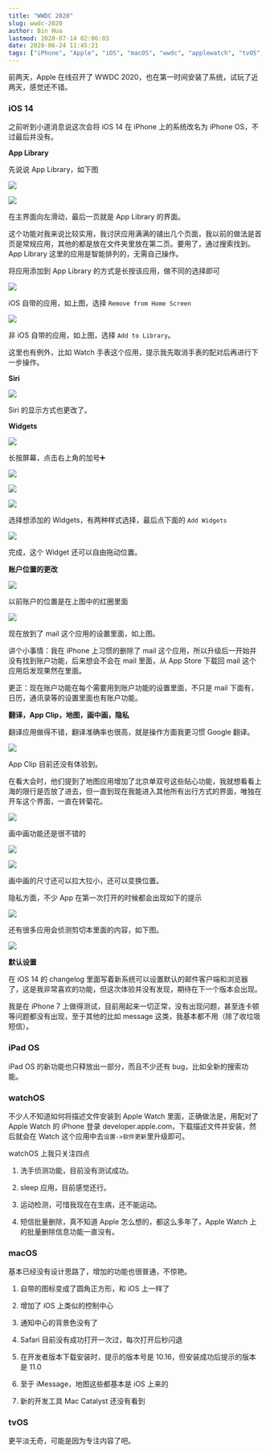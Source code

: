```yaml
---
title: "WWDC 2020"
slug: wwdc-2020
author: Bin Hua
lastmod: 2020-07-14 02:06:03
date: 2020-06-24 11:45:21
tags: ["iPhone", "Apple", "iOS", "macOS", "wwdc", "applewatch", "tvOS", "代码", "apple developer", "iPad", "2020", "14", "watchOS", "iPadOS"]
---
```


前两天，Apple 在线召开了 WWDC 2020，也在第一时间安装了系统，试玩了近两天，感觉还不错。

### iOS 14

之前听到小道消息说这次会将 iOS 14 在 iPhone 上的系统改名为 iPhone OS，不过最后并没有。

**App Library**

先说说 App Library，如下图

![](/imgs/wwdc-2020-7826.PNG)

![](/imgs/wwdc-2020-7827.PNG)

在主界面向左滑动，最后一页就是 App Library 的界面。

这个功能对我来说比较实用，我讨厌应用满满的铺出几个页面，我以前的做法是首页是常规应用，其他的都是放在文件夹里放在第二页。要用了，通过搜索找到。App Library 这里的应用是智能排列的，无需自己操作。

将应用添加到 App Library 的方式是长按该应用，做不同的选择即可

![](/imgs/wwdc-2020-7836.PNG)

iOS 自带的应用，如上图，选择 `Remove from Home Screen`

![](/imgs/wwdc-2020-7837.PNG)

非 iOS 自带的应用，如上图，选择 `Add to Library`。

这里也有例外，比如 Watch 手表这个应用，提示我先取消手表的配对后再进行下一步操作。

**Siri**

![](/imgs/wwdc-2020-7824.PNG)

Siri 的显示方式也更改了。

**Widgets**

![](/imgs/wwdc-2020-7828.PNG)

长按屏幕，点击右上角的加号➕

![](/imgs/wwdc-2020-7830.PNG)

![](/imgs/wwdc-2020-7831.PNG)

![](/imgs/wwdc-2020-7832.PNG)

选择想添加的 Widgets，有两种样式选择，最后点下面的 `Add Widgets`

![](/imgs/wwdc-2020-7833.PNG)

完成，这个 Widget 还可以自由拖动位置。

**账户位置的更改**

![](/imgs/wwdc-2020-7834.png)

以前账户的位置是在上图中的红圈里面

![](/imgs/wwdc-2020-7835.png)

现在放到了 mail 这个应用的设置里面，如上图。

讲个小事情：我在 iPhone 上习惯的删除了 mail 这个应用，所以升级后一开始并没有找到账户功能，后来想会不会在 mail 里面，从 App Store 下载回 mail 这个应用后发现果然在里面。

更正：现在账户功能在每个需要用到账户功能的设置里面，不只是 mail 下面有，日历，通讯录等的设置里面也有账户功能。

**翻译，App Clip，地图，画中画，隐私**

翻译应用做得不错，翻译准确率也很高，就是操作方面我更习惯 Google 翻译。

![](/imgs/wwdc-2020-7839.PNG)

App Clip 目前还没有体验到。

在看大会时，他们提到了地图应用增加了北京单双号这些贴心功能，我就想看看上海的限行是否放了进去，但一直到现在我能进入其他所有出行方式的界面，唯独在开车这个界面，一直在转菊花。

![](/imgs/wwdc-2020-7838.PNG)

画中画功能还是很不错的

![](/imgs/wwdc-2020-7841.PNG)

![](/imgs/wwdc-2020-7842.PNG)

画中画的尺寸还可以拉大拉小，还可以变换位置。

隐私方面，不少 App 在第一次打开的时候都会出现如下的提示

![](/imgs/wwdc-2020-7840.PNG)

还有很多应用会侦测剪切本里面的内容，如下图。

![](/imgs/wwdc-2020-7845.PNG)

**默认设置**

在 iOS 14 的 changelog 里面写着新系统可以设置默认的邮件客户端和浏览器了，这是我非常喜欢的功能，但这次体验并没有发现，期待在下一个版本会出现。

我是在 iPhone 7 上做得测试，目前用起来一切正常，没有出现问题，甚至连卡顿等问题都没有出现，至于其他的比如 message 这类，我基本都不用（除了收垃圾短信）。

### iPad OS

iPad OS 的新功能也只释放出一部分，而且不少还有 bug，比如全新的搜索功能。

### watchOS

不少人不知道如何将描述文件安装到 Apple Watch 里面，正确做法是，用配对了 Apple Watch 的 iPhone 登录 developer.apple.com，下载描述文件并安装，然后就会在 Watch 这个应用中去`设置->软件更新`里升级即可。

watchOS 上我只关注四点

1. 洗手侦测功能，目前没有测试成功。

2. sleep 应用，目前感觉还行。

3. 运动检测，可惜我现在在生病，还不能运动。

4. 短信批量删除，真不知道 Apple 怎么想的，都这么多年了，Apple Watch 上的批量删除信息功能一直没有。

### macOS

基本已经没有设计思路了，增加的功能也很普通，不惊艳。

1. 自带的图标变成了圆角正方形，和 iOS 上一样了

2. 增加了 iOS 上类似的控制中心

3. 通知中心的背景色没有了

4. Safari 目前没有成功打开一次过，每次打开后秒闪退

5. 在开发者版本下载安装时，提示的版本号是 10.16，但安装成功后提示的版本是 11.0

6. 至于 iMessage，地图这些都基本是 iOS 上来的

7. 新的开发工具 Mac Catalyst 还没有看到

### tvOS

更平淡无奇，可能是因为专注内容了吧。